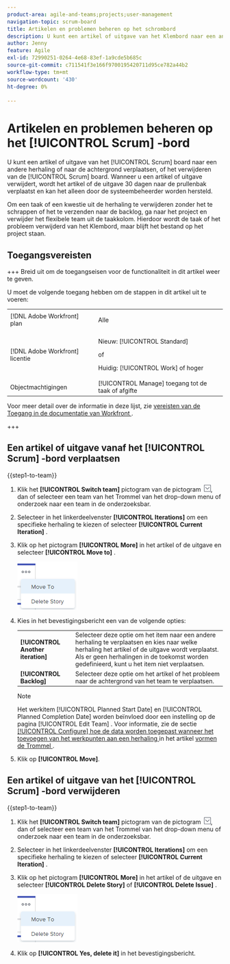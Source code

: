 ```yaml
---
product-area: agile-and-teams;projects;user-management
navigation-topic: scrum-board
title: Artikelen en problemen beheren op het schrombord
description: U kunt een artikel of uitgave van het Klembord naar een andere herhaling of naar de achtergrond verplaatsen of van het Klembord verwijderen. Wanneer u een artikel of uitgave verwijdert, wordt het artikel of de uitgave 30 dagen naar de prullenbak verplaatst en kan het alleen door de systeembeheerder worden hersteld.
author: Jenny
feature: Agile
exl-id: 72990251-0264-4e68-83ef-1a9cde5b685c
source-git-commit: c711541f3e166f9700195420711d95ce782a44b2
workflow-type: tm+mt
source-wordcount: '430'
ht-degree: 0%

---
```


# Artikelen en problemen beheren op het [!UICONTROL Scrum] -bord

U kunt een artikel of uitgave van het [!UICONTROL Scrum] board naar een andere herhaling of naar de achtergrond verplaatsen, of het verwijderen van de [!UICONTROL Scrum] board. Wanneer u een artikel of uitgave verwijdert, wordt het artikel of de uitgave 30 dagen naar de prullenbak verplaatst en kan het alleen door de systeembeheerder worden hersteld.

Om een taak of een kwestie uit de herhaling te verwijderen zonder het te schrappen of het te verzenden naar de backlog, ga naar het project en verwijder het flexibele team uit de taakkolom. Hierdoor wordt de taak of het probleem verwijderd van het Klembord, maar blijft het bestand op het project staan.

## Toegangsvereisten

+++ Breid uit om de toegangseisen voor de functionaliteit in dit artikel weer te geven.

U moet de volgende toegang hebben om de stappen in dit artikel uit te voeren:

<table style="table-layout:auto"> 
 <tbody> 
  <tr> 
   <td role="rowheader">[!DNL Adobe Workfront] plan</td> 
   <td> <p>Alle</p> </td> 
  </tr> 
  <tr> 
   <td role="rowheader">[!DNL Adobe Workfront] licentie</td> 
   <td> <p>Nieuw: [!UICONTROL Standard]</p> 
   of
   <p>Huidig: [!UICONTROL Work] of hoger</p> </td> 
  </tr>
   <tr> 
   <td role="rowheader">Objectmachtigingen</td> 
   <td>[!UICONTROL Manage] toegang tot de taak of afgifte </td> 
  </tr>
 </tbody> 
</table>

Voor meer detail over de informatie in deze lijst, zie [ vereisten van de Toegang in de documentatie van Workfront ](/help/quicksilver/administration-and-setup/add-users/access-levels-and-object-permissions/access-level-requirements-in-documentation.md).

+++

## Een artikel of uitgave vanaf het [!UICONTROL Scrum] -bord verplaatsen

{{step1-to-team}}

1. Klik het **[!UICONTROL Switch team]** pictogram van de pictogram ![ Schakelaar teampictogram ](assets/switch-team-icon.png), dan of selecteer een team van het Trommel van het drop-down menu of onderzoek naar een team in de onderzoeksbar.
1. Selecteer in het linkerdeelvenster **[!UICONTROL Iterations]** om een specifieke herhaling te kiezen of selecteer **[!UICONTROL Current Iteration]** .
1. Klik op het pictogram **[!UICONTROL More]** in het artikel of de uitgave en selecteer **[!UICONTROL Move to]** .

   ![ Schrap of beweeg verhaal van het Klembord van het Trommel ](assets/scrum-delete-move-story.png)

1. Kies in het bevestigingsbericht een van de volgende opties:

   <table style="table-layout:auto">
    <tr>
        <td><strong>[!UICONTROL Another iteration]</strong></td>
        <td>Selecteer deze optie om het item naar een andere herhaling te verplaatsen en kies naar welke herhaling het artikel of de uitgave wordt verplaatst. Als er geen herhalingen in de toekomst worden gedefinieerd, kunt u het item niet verplaatsen.</td>
    </tr>
    <tr>
        <td><strong>[!UICONTROL Backlog]</strong></td>
        <td>Selecteer deze optie om het artikel of het probleem naar de achtergrond van het team te verplaatsen.</td>
    </tr>
   </table>

   >[!NOTE]
   >
   >Het werkitem [!UICONTROL Planned Start Date] en [!UICONTROL Planned Completion Date] worden beïnvloed door een instelling op de pagina [!UICONTROL Edit Team] . Voor informatie, zie de sectie [[!UICONTROL Configure] hoe de data worden toegepast wanneer het toevoegen van het werkpunten aan een herhaling ](../../../agile/get-started-with-agile-in-workfront/configure-scrum.md#configur5) in het artikel [ vormen de Trommel ](../../../agile/get-started-with-agile-in-workfront/configure-scrum.md).

1. Klik op **[!UICONTROL Move]**.

## Een artikel of uitgave van het [!UICONTROL Scrum] -bord verwijderen

{{step1-to-team}}

1. Klik het **[!UICONTROL Switch team]** pictogram van de pictogram ![ Schakelaar teampictogram ](assets/switch-team-icon.png), dan of selecteer een team van het Trommel van het drop-down menu of onderzoek naar een team in de onderzoeksbar.
1. Selecteer in het linkerdeelvenster **[!UICONTROL Iterations]** om een specifieke herhaling te kiezen of selecteer **[!UICONTROL Current Iteration]** .
1. Klik op het pictogram **[!UICONTROL More]** in het artikel of de uitgave en selecteer **[!UICONTROL Delete Story]** of **[!UICONTROL Delete Issue]** .

   ![ Schrap of beweeg verhaal van het Klembord van het Trommel ](assets/scrum-delete-move-story.png)

1. Klik op **[!UICONTROL Yes, delete it]** in het bevestigingsbericht.
